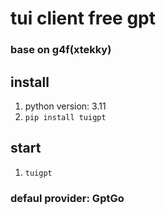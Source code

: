 # tui client free gpt
### base on g4f(xtekky)
## install
1. python version: 3.11
2. `pip install tuigpt`
## start
1. `tuigpt`
### defaul provider: GptGo